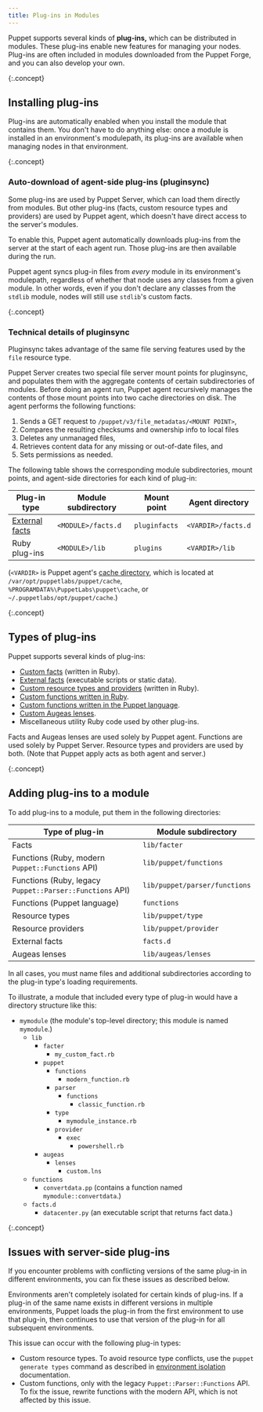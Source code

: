 ```yaml
---
title: Plug-ins in Modules
---
```


[modules]: ./modules_fundamentals.html
[environment]: ./environments.html
[modulepath]: ./dirs_modulepath.html
[external facts]: {{facter}}/custom_facts.html#external-facts
[vardir]: ./dirs_vardir.html
[custom facts]: {{facter}}/custom_facts.html
[custom resource types and providers]: /guides/custom_types.html
[ruby_functions]: /guides/custom_functions.html
[puppet_functions]: ./lang_write_functions_in_puppet.html
[custom augeas lenses]: https://github.com/hercules-team/augeas/wiki/Create-a-lens-from-bottom-to-top


Puppet supports several kinds of **plug-ins,** which can be distributed in modules. These plug-ins enable new features for managing your nodes. Plug-ins are often included in modules downloaded from the Puppet Forge, and you can also develop your own.

{:.concept}
## Installing plug-ins

Plug-ins are automatically enabled when you install the module that contains them. You don't have to do anything else: once a module is installed in an environment's modulepath, its plug-ins are available when managing nodes in that environment.

{:.concept}
### Auto-download of agent-side plug-ins (pluginsync)

Some plug-ins are used by Puppet Server, which can load them directly from modules. But other plug-ins (facts, custom resource types and providers) are used by Puppet agent, which doesn't have direct access to the server's modules.

To enable this, Puppet agent automatically downloads plug-ins from the server at the start of each agent run. Those plug-ins are then available during the run.

Puppet agent syncs plug-in files from _every_ module in its environment's modulepath, regardless of whether that node uses any classes from a given module. In other words, even if you don't declare any classes from the `stdlib` module, nodes will still use `stdlib`'s custom facts.

{:.concept}
### Technical details of pluginsync

Pluginsync takes advantage of the same file serving features used by the `file` resource type.

Puppet Server creates two special file server mount points for pluginsync, and populates them with the aggregate contents of certain subdirectories of modules. Before doing an agent run, Puppet agent recursively manages the contents of those mount points into two cache directories on disk. The agent performs the following functions:

1. Sends a GET request to `/puppet/v3/file_metadatas/<MOUNT POINT>`,
2. Compares the resulting checksums and ownership info to local files
3. Deletes any unmanaged files, 
4. Retrieves content data for any missing or out-of-date files, and
5. Sets permissions as needed.

The following table shows the corresponding module subdirectories, mount points, and agent-side directories for each kind of plug-in:

Plug-in type        | Module subdirectory | Mount point   | Agent directory
-------------------|---------------------|---------------|----------------------------------------
[External facts][] | `<MODULE>/facts.d`  | `pluginfacts` | `<VARDIR>/facts.d`
Ruby plug-ins       | `<MODULE>/lib`      | `plugins`     | `<VARDIR>/lib`

(`<VARDIR>` is Puppet agent's [cache directory][vardir], which is located at `/var/opt/puppetlabs/puppet/cache`, `%PROGRAMDATA%\PuppetLabs\puppet\cache`, or `~/.puppetlabs/opt/puppet/cache`.)

{:.concept}
## Types of plug-ins

Puppet supports several kinds of plug-ins:

* [Custom facts][] (written in Ruby).
* [External facts][] (executable scripts or static data).
* [Custom resource types and providers][] (written in Ruby).
* [Custom functions written in Ruby][ruby_functions].
* [Custom functions written in the Puppet language][puppet_functions].
* [Custom Augeas lenses][].
* Miscellaneous utility Ruby code used by other plug-ins.

Facts and Augeas lenses are used solely by Puppet agent. Functions are used solely by Puppet Server. Resource types and providers are used by both. (Note that Puppet apply acts as both agent and server.)

{:.concept}
## Adding plug-ins to a module

To add plug-ins to a module, put them in the following directories:

Type of plug-in                                           | Module subdirectory
---------------------------------------------------------|------------------------------
Facts                                                    | `lib/facter`
Functions (Ruby, modern `Puppet::Functions` API)         | `lib/puppet/functions`
Functions (Ruby, legacy `Puppet::Parser::Functions` API) | `lib/puppet/parser/functions`
Functions (Puppet language)                              | `functions`
Resource types                                           | `lib/puppet/type`
Resource providers                                       | `lib/puppet/provider`
External facts                                           | `facts.d`
Augeas lenses                                            | `lib/augeas/lenses`

In all cases, you must name files and additional subdirectories according to the plug-in type's loading requirements.

To illustrate, a module that included every type of plug-in would have a directory structure like this:

* `mymodule` (the module's top-level directory; this module is named `mymodule`.)
    * `lib`
        * `facter`
            * `my_custom_fact.rb`
        * `puppet`
            * `functions`
                * `modern_function.rb`
            * `parser`
                * `functions`
                    * `classic_function.rb`
            * `type`
                * `mymodule_instance.rb`
            * `provider`
                * `exec`
                    * `powershell.rb`
        * `augeas`
            * `lenses`
                * `custom.lns`
    * `functions`
        * `convertdata.pp` (contains a function named `mymodule::convertdata`.)
    * `facts.d`
        * `datacenter.py` (an executable script that returns fact data.)


{:.concept}
## Issues with server-side plug-ins

If you encounter problems with conflicting versions of the same plug-in in different environments, you can fix these issues as described below.

Environments aren't completely isolated for certain kinds of plug-ins. If a plug-in of the same name exists in different versions in multiple environments, Puppet loads the plug-in from the first environment to use that plug-in, then continues to use that version of the plug-in for all subsequent environments.

This issue can occur with the following plug-in types:

* Custom resource types. To avoid resource type conflicts, use the `puppet generate types` command as described in [environment isolation](./environment_isolation.html) documentation.
* Custom functions, only with the legacy `Puppet::Parser::Functions` API. To fix the issue, rewrite functions with the modern API, which is not affected by this issue.

